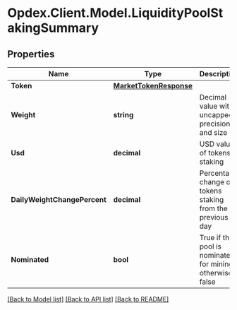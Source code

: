 # Opdex.Client.Model.LiquidityPoolStakingSummary

## Properties

Name | Type | Description | Notes
------------ | ------------- | ------------- | -------------
**Token** | [**MarketTokenResponse**](MarketTokenResponse.md) |  | [optional] 
**Weight** | **string** | Decimal value with uncapped precision and size | [optional] 
**Usd** | **decimal** | USD value of tokens staking | [optional] 
**DailyWeightChangePercent** | **decimal** | Percentage change of tokens staking from the previous day | [optional] 
**Nominated** | **bool** | True if the pool is nominated for mining, otherwise false | [optional] 

[[Back to Model list]](../README.md#documentation-for-models) [[Back to API list]](../README.md#documentation-for-api-endpoints) [[Back to README]](../README.md)

